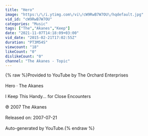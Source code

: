 ```yaml
---
title: "Hero"
image: "https:\/\/i.ytimg.com\/vi\/cW9RwB7W7OU\/hqdefault.jpg"
vid_id: "cW9RwB7W7OU"
categories: "Music"
tags: ["The","Akanes","Keep"]
date: "2021-11-07T14:18:09+03:00"
vid_date: "2015-02-21T17:02:55Z"
duration: "PT3M54S"
viewcount: "18"
likeCount: "0"
dislikeCount: "0"
channel: "The Akanes - Topic"
---
```

{% raw %}Provided to YouTube by The Orchard Enterprises<br /><br />Hero · The Akanes<br /><br />I Keep This Handy... for Close Encounters<br /><br />℗ 2007 The Akanes<br /><br />Released on: 2007-07-21<br /><br />Auto-generated by YouTube.{% endraw %}
